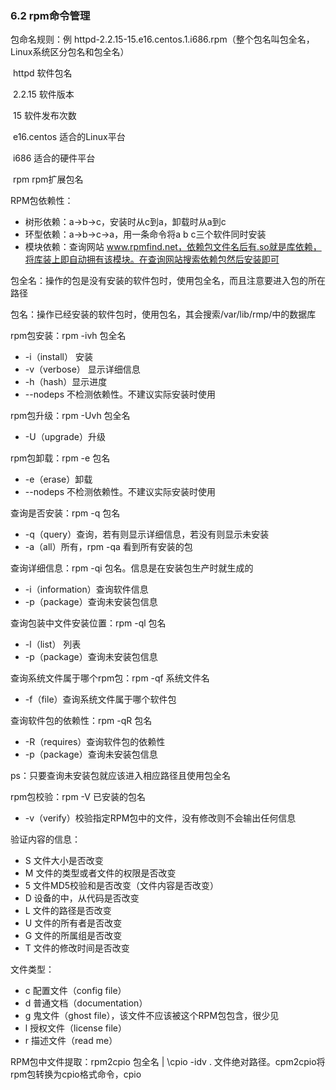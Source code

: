 ### 6.2 rpm命令管理

包命名规则：例 httpd-2.2.15-15.e16.centos.1.i686.rpm（整个包名叫包全名，Linux系统区分包名和包全名）

​							httpd				  软件包名

​							2.2.15			     软件版本

​							15					   软件发布次数

​							e16.centos		适合的Linux平台

​							i686					适合的硬件平台

​							rpm					rpm扩展包名

RPM包依赖性：

- 树形依赖：a->b->c，安装时从c到a，卸载时从a到c
- 环型依赖：a->b->c->a，用一条命令将a b c三个软件同时安装
- 模块依赖：查询网站 www.rpmfind.net，依赖包文件名后有.so就是库依赖，将库装上即自动拥有该模块。在查询网站搜索依赖包然后安装即可

包全名：操作的包是没有安装的软件包时，使用包全名，而且注意要进入包的所在路径

包名：操作已经安装的软件包时，使用包名，其会搜索/var/lib/rmp/中的数据库

rpm包安装：rpm -ivh 包全名

- -i（install） 安装
- -v（verbose） 显示详细信息
- -h（hash）显示进度
- --nodeps 不检测依赖性。不建议实际安装时使用

rpm包升级：rpm -Uvh 包全名

- -U（upgrade）升级

rpm包卸载：rpm -e 包名

- -e（erase）卸载
- --nodeps 不检测依赖性。不建议实际安装时使用

查询是否安装：rpm -q 包名

- -q（query）查询，若有则显示详细信息，若没有则显示未安装
- -a（all）所有，rpm -qa 看到所有安装的包

查询详细信息：rpm -qi 包名。信息是在安装包生产时就生成的

- -i（information）查询软件信息
- -p（package）查询未安装包信息

查询包装中文件安装位置：rpm -ql 包名

- -l（list） 列表
- -p（package）查询未安装包信息

查询系统文件属于哪个rpm包：rpm -qf 系统文件名

- -f（file）查询系统文件属于哪个软件包

查询软件包的依赖性：rpm -qR 包名

- -R（requires）查询软件包的依赖性
- -p（package）查询未安装包信息

ps：只要查询未安装包就应该进入相应路径且使用包全名

rpm包校验：rpm -V 已安装的包名

- -v（verify）校验指定RPM包中的文件，没有修改则不会输出任何信息

验证内容的信息：

- S	文件大小是否改变
- M   文件的类型或者文件的权限是否改变
- 5    文件MD5校验和是否改变（文件内容是否改变）
- D    设备的中，从代码是否改变
- L    文件的路径是否改变
- U    文件的所有者是否改变
- G    文件的所属组是否改变
- T    文件的修改时间是否改变

文件类型：

- c	配置文件（config file）
- d   普通文档（documentation）
- g   鬼文件（ghost file），该文件不应该被这个RPM包包含，很少见
- l   授权文件（license file）
- r   描述文件（read me）

RPM包中文件提取：rpm2cpio 包全名 | \cpio -idv . 文件绝对路径。cpm2cpio将rpm包转换为cpio格式命令，cpio